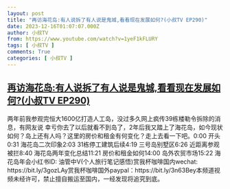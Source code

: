 ```yaml
---
layout: post
title: "再访海花岛:有人说拆了有人说是鬼城,看看现在发展如何?(小叔TV EP290)"
date: 2023-12-16T01:07:07.000Z
author: 小叔TV
from: https://www.youtube.com/watch?v=1yeF1kFLURY
tags: [ 小叔TV ]
comments: True
categories: [ 小叔TV ]
---
```

<!--1702688827000-->
[再访海花岛:有人说拆了有人说是鬼城,看看现在发展如何?(小叔TV EP290)](https://www.youtube.com/watch?v=1yeF1kFLURY)
------

<div>
两年前我参观完恒大1600亿打造人工岛，没过多久网上疯传39栋楼勒令拆除的消息，有网友说 幸亏你去了以后就看不到岛了，2年后我又踏上了海花岛，如今现状如何？岛上还有人吗？这里的房价和租金有何变化？走上去看一下吧。0:00 开头0:31 海花岛二次印象2:03 31栋停工建筑后续4:19 三号岛别墅区6:26 近距离参观被拦8:40 海花岛两年变化总结11:21 房价和租金如何14:00 岛外农贸市场15:22 海花岛年会小红书ID: 油管中V(个人旅行笔记感悟)赏我杯咖啡国内wechat: https://bit.ly/3gozLAy赏我杯咖啡国外paypal：https://bit.ly/3n63Bey本频道视频未经许可，禁止擅自搬运至国内，一经发现将追究到底。
</div>
